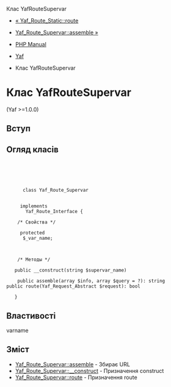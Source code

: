 Клас YafRouteSupervar

-   [« Yaf\_Route\_Static::route](yaf-route-static.route.html)
    
-   [Yaf\_Route\_Supervar::assemble »](yaf-route-supervar.assemble.html)
    
-   [PHP Manual](index.html)
    
-   [Yaf](book.yaf.html)
    
-   Клас YafRouteSupervar
    

# Клас YafRouteSupervar

(Yaf >=1.0.0)

## Вступ

## Огляд класів

```classsynopsis


    
    
     
      class Yaf_Route_Supervar
     

     implements 
       Yaf_Route_Interface {
    
    /* Свойства */
    
     protected
      $_var_name;



    /* Методы */
    
   public __construct(string $supervar_name)

    public assemble(array $info, array $query = ?): string
public route(Yaf_Request_Abstract $request): bool

   }
```

## Властивості

varname

## Зміст

-   [Yaf\_Route\_Supervar::assemble](yaf-route-supervar.assemble.html) - Збирає URL
-   [Yaf\_Route\_Supervar::\_\_construct](yaf-route-supervar.construct.html) - Призначення construct
-   [Yaf\_Route\_Supervar::route](yaf-route-supervar.route.html) - Призначення route